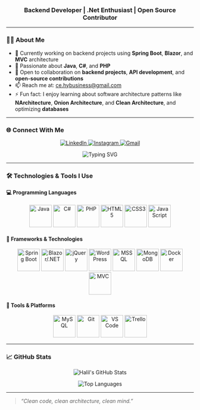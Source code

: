 <h3 align="center">Backend Developer | .Net Enthusiast | Open Source Contributor</h3>

<hr />

<h3>👨‍💻 About Me</h3>
<ul>
  <li>🔭 Currently working on backend projects using <strong>Spring Boot</strong>, <strong>Blazor</strong>, and <strong>MVC</strong> architecture</li>
  <li>💬 Passionate about <strong>Java</strong>, <strong>C#</strong>, and <strong>PHP</strong></li>
  <li>💞️ Open to collaboration on <strong>backend projects</strong>, <strong>API development</strong>, and <strong>open-source contributions</strong></li>
  <li>📫 Reach me at: <a href="mailto:ce.hybusiness@gmail.com">ce.hybusiness@gmail.com</a></li>
  <li>⚡ Fun fact: I enjoy learning about software architecture patterns like <strong>NArchitecture</strong>, <strong>Onion Architecture</strong>, and <strong>Clean Architecture</strong>, and optimizing <strong>databases</strong></li>
</ul>

<hr />

<h3>🌐 Connect With Me</h3>
<p align="center">
  <a href="https://www.linkedin.com/in/0001myprofile/" target="_blank" rel="noopener noreferrer">
    <img src="https://img.shields.io/badge/LinkedIn-0077B5?style=for-the-badge&logo=linkedin&logoColor=white" alt="LinkedIn" />
  </a>
  <a href="https://www.instagram.com/yyldrmhalil/" target="_blank" rel="noopener noreferrer">
    <img src="https://img.shields.io/badge/Instagram-E4405F?style=for-the-badge&logo=instagram&logoColor=white" alt="Instagram" />
  </a>
  <a href="mailto:ce.hybusiness@gmail.com" target="_blank" rel="noopener noreferrer">
    <img src="https://img.shields.io/badge/Gmail-D14836?style=for-the-badge&logo=gmail&logoColor=white" alt="Gmail" />
  </a>
</p>

<p align="center">
  <img src="https://readme-typing-svg.herokuapp.com?font=Fira+Code&weight=600&size=32&duration=4000&pause=1000&color=0AFFEF&center=true&vCenter=true&width=600&lines=Hi+%F0%9F%91%8B,+I'm+Halil" alt="Typing SVG" />
</p>

<hr />

<h3>🛠️ Technologies & Tools I Use</h3>

<h4>💻 Programming Languages</h4>
<p align="center">
  <img src="https://cdn.jsdelivr.net/gh/devicons/devicon/icons/java/java-original.svg" alt="Java" width="60" height="60" />
  <img src="https://cdn.jsdelivr.net/gh/devicons/devicon/icons/csharp/csharp-original.svg" alt="C#" width="60" height="60" />
  <img src="https://cdn.jsdelivr.net/gh/devicons/devicon/icons/php/php-original.svg" alt="PHP" width="60" height="60" />
  <img src="https://cdn.jsdelivr.net/gh/devicons/devicon/icons/html5/html5-original.svg" alt="HTML5" width="60" height="60" />
  <img src="https://cdn.jsdelivr.net/gh/devicons/devicon/icons/css3/css3-original.svg" alt="CSS3" width="60" height="60" />
  <img src="https://cdn.jsdelivr.net/gh/devicons/devicon/icons/javascript/javascript-original.svg" alt="JavaScript" width="60" height="60" />
</p>

<h4>🚀 Frameworks & Technologies</h4>
<p align="center">
  <img src="https://cdn.jsdelivr.net/gh/devicons/devicon/icons/spring/spring-original.svg" alt="Spring Boot" width="60" height="60" />
  <img src="https://cdn.jsdelivr.net/gh/devicons/devicon/icons/dot-net/dot-net-original.svg" alt="Blazor/.NET" width="60" height="60" />
  <img src="https://cdn.jsdelivr.net/gh/devicons/devicon/icons/jquery/jquery-original.svg" alt="jQuery" width="60" height="60" />
  <img src="https://cdn.jsdelivr.net/gh/devicons/devicon/icons/wordpress/wordpress-original.svg" alt="WordPress" width="60" height="60" />
  <img src="https://cdn.jsdelivr.net/gh/devicons/devicon/icons/microsoftsqlserver/microsoftsqlserver-plain.svg" alt="MSSQL" width="60" height="60" />
  <img src="https://cdn.jsdelivr.net/gh/devicons/devicon/icons/mongodb/mongodb-original.svg" alt="MongoDB" width="60" height="60" />
  <img src="https://cdn.jsdelivr.net/gh/devicons/devicon/icons/docker/docker-original.svg" alt="Docker" width="60" height="60" />
  <img src="https://cdn.jsdelivr.net/gh/devicons/devicon/icons/dotnetcore/dotnetcore-original.svg" alt="MVC" width="60" height="60" />
</p>

<h4>🧰 Tools & Platforms</h4>
<p align="center">
  <img src="https://cdn.jsdelivr.net/gh/devicons/devicon/icons/mysql/mysql-original.svg" alt="MySQL" width="60" height="60" />
  <img src="https://cdn.jsdelivr.net/gh/devicons/devicon/icons/git/git-original.svg" alt="Git" width="60" height="60" />
  <img src="https://cdn.jsdelivr.net/gh/devicons/devicon/icons/visualstudio/visualstudio-plain.svg" alt="VS Code" width="60" height="60" />
  <img src="https://cdn.jsdelivr.net/gh/devicons/devicon/icons/trello/trello-plain.svg" alt="Trello" width="60" height="60" />
</p>


<hr />

<h3>📈 GitHub Stats</h3>
<p align="center">
  <img src="https://github-readme-stats.vercel.app/api?username=devlightening&show_icons=true&theme=radical&hide_title=true&count_private=true" alt="Halil's GitHub Stats" />
</p>
<p align="center">
  <img src="https://github-readme-stats.vercel.app/api/top-langs/?username=devlightening&layout=compact&theme=radical" alt="Top Languages" />
</p>

<hr />

<blockquote><em>“Clean code, clean architecture, clean mind.”</em></blockquote>
